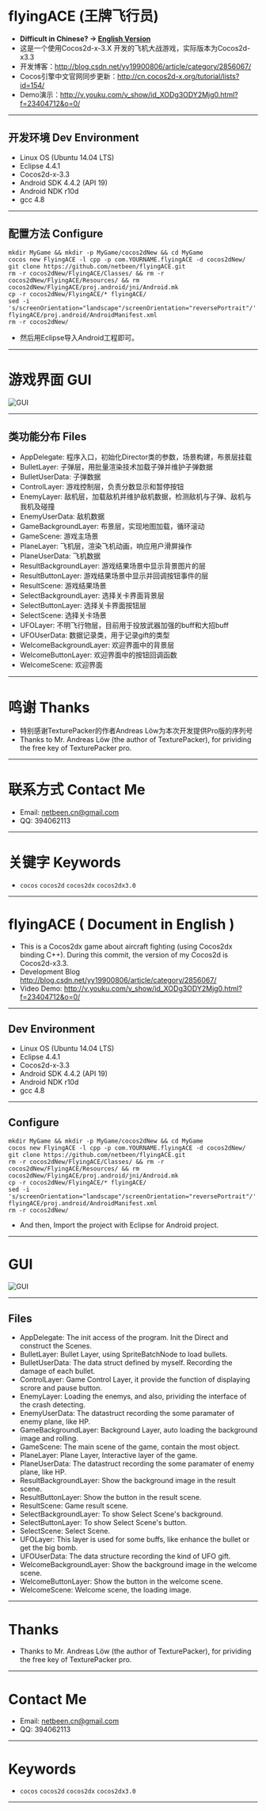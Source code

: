 # flyingACE (王牌飞行员)
- **Difficult in Chinese? -> [English Version](#EnglishTitle)**
- 这是一个使用Cocos2d-x-3.X 开发的飞机大战游戏，实际版本为Cocos2d-x3.3
- 开发博客：<http://blog.csdn.net/yy19900806/article/category/2856067/>
- Cocos引擎中文官网同步更新：<http://cn.cocos2d-x.org/tutorial/lists?id=154/>
- Demo演示：<http://v.youku.com/v_show/id_XODg3ODY2Mjg0.html?f=23404712&o=0/>

---

## 开发环境 Dev Environment
- Linux OS (Ubuntu 14.04 LTS)
- Eclipse 4.4.1
- Cocos2d-x-3.3
- Android SDK 4.4.2 (API 19)
- Android NDK r10d
- gcc 4.8

---

## 配置方法 Configure
```shell
mkdir MyGame && mkdir -p MyGame/cocos2dNew && cd MyGame
cocos new FlyingACE -l cpp -p com.YOURNAME.flyingACE -d cocos2dNew/
git clone https://github.com/netbeen/flyingACE.git
rm -r cocos2dNew/FlyingACE/Classes/ && rm -r cocos2dNew/FlyingACE/Resources/ && rm cocos2dNew/FlyingACE/proj.android/jni/Android.mk
cp -r cocos2dNew/FlyingACE/* flyingACE/
sed -i 's/screenOrientation="landscape"/screenOrientation="reversePortrait"/' flyingACE/proj.android/AndroidManifest.xml 
rm -r cocos2dNew/
```
- 然后用Eclipse导入Android工程即可。

---

# 游戏界面 GUI
![GUI](http://ww2.sinaimg.cn/large/9e2d8c2djw1eoutbcwwzgg203o06jx6t.gif)


---

## 类功能分布 Files
- AppDelegate: 程序入口，初始化Director类的参数，场景构建，布景层挂载
- BulletLayer: 子弹层，用批量渲染技术加载子弹并维护子弹数据
- BulletUserData: 子弹数据
- ControlLayer: 游戏控制层，负责分数显示和暂停按钮
- EnemyLayer: 敌机层，加载敌机并维护敌机数据，检测敌机与子弹、敌机与我机及碰撞
- EnemyUserData: 敌机数据
- GameBackgroundLayer: 布景层，实现地图加载，循环滚动
- GameScene: 游戏主场景
- PlaneLayer: 飞机层，渲染飞机动画，响应用户滑屏操作
- PlaneUserData: 飞机数据
- ResultBackgroundLayer: 游戏结果场景中显示背景图片的层
- ResultButtonLayer: 游戏结果场景中显示并回调按钮事件的层
- ResultScene: 游戏结果场景
- SelectBackgroundLayer: 选择关卡界面背景层
- SelectButtonLayer: 选择关卡界面按钮层
- SelectScene: 选择关卡场景
- UFOLayer: 不明飞行物层，目前用于投放武器加强的buff和大招buff
- UFOUserData: 数据记录类，用于记录gift的类型
- WelcomeBackgroundLayer: 欢迎界面中的背景层
- WelcomeButtonLayer: 欢迎界面中的按钮回调函数
- WelcomeScene: 欢迎界面

---

# 鸣谢 Thanks
- 特别感谢TexturePacker的作者Andreas Löw为本次开发提供Pro版的序列号
- Thanks to Mr. Andreas Löw (the author of TexturePacker), for prividing the free key of TexturePacker pro.

---

# 联系方式 Contact Me
- Email: netbeen.cn@gmail.com
- QQ: 394062113

---

# 关键字 Keywords
- `cocos` `cocos2d` `cocos2dx` `cocos2dx3.0`

---

# <a name="EnglishTitle"/>flyingACE ( Document in English )
- This is a Cocos2dx game about aircraft fighting (using Cocos2dx binding C++). During this commit, the version of my Cocos2d is Cocos2d-x3.3.
- Development Blog <http://blog.csdn.net/yy19900806/article/category/2856067/>
- Video Demo: <http://v.youku.com/v_show/id_XODg3ODY2Mjg0.html?f=23404712&o=0/>

---

## Dev Environment
- Linux OS (Ubuntu 14.04 LTS)
- Eclipse 4.4.1
- Cocos2d-x-3.3
- Android SDK 4.4.2 (API 19)
- Android NDK r10d
- gcc 4.8

---

## Configure
```shell
mkdir MyGame && mkdir -p MyGame/cocos2dNew && cd MyGame
cocos new FlyingACE -l cpp -p com.YOURNAME.flyingACE -d cocos2dNew/
git clone https://github.com/netbeen/flyingACE.git
rm -r cocos2dNew/FlyingACE/Classes/ && rm -r cocos2dNew/FlyingACE/Resources/ && rm cocos2dNew/FlyingACE/proj.android/jni/Android.mk
cp -r cocos2dNew/FlyingACE/* flyingACE/
sed -i 's/screenOrientation="landscape"/screenOrientation="reversePortrait"/' flyingACE/proj.android/AndroidManifest.xml
rm -r cocos2dNew/ 
```
- And then, Import the project with Eclipse for Android project.

---

# GUI
![GUI](http://ww2.sinaimg.cn/large/9e2d8c2djw1eoutbcwwzgg203o06jx6t.gif)

---

## Files
- AppDelegate: The init access of the program. Init the Direct and construct the Scenes.
- BulletLayer: Bullet Layer, using SpriteBatchNode to load bullets.
- BulletUserData: The data struct defined by myself. Recording the damage of each bullet.
- ControlLayer: Game Control Layer, it provide the function of displaying scrore and pause button.
- EnemyLayer: Loading the enemys, and also, prividing the interface of the crash detecting.
- EnemyUserData: The datastruct recording the some paramater of enemy plane, like HP. 
- GameBackgroundLayer: Background Layer, auto loading the background image and rolling.
- GameScene: The main scene of the game, contain the most object.
- PlaneLayer: Plane Layer, Interactive layer of the game.
- PlaneUserData: The datastruct recording the some paramater of enemy plane, like HP. 
- ResultBackgroundLayer: Show the background image in the result scene.
- ResultButtonLayer: Show the button in the result scene.
- ResultScene: Game result scene.
- SelectBackgroundLayer: To show Select Scene's background.
- SelectButtonLayer: To show Select Scene's button.
- SelectScene: Select Scene.
- UFOLayer: This layer is used for some  buffs, like enhance the bullet or get the big bomb.
- UFOUserData: The data structure recording the kind of UFO gift.
- WelcomeBackgroundLayer: Show the background image in the welcome scene.
- WelcomeButtonLayer: Show the button in the welcome scene.
- WelcomeScene: Welcome scene, the loading image.

---

# Thanks
- Thanks to Mr. Andreas Löw (the author of TexturePacker), for prividing the free key of TexturePacker pro.

---

# Contact Me
- Email: netbeen.cn@gmail.com
- QQ: 394062113

---

# Keywords
- `cocos` `cocos2d` `cocos2dx` `cocos2dx3.0`

---
